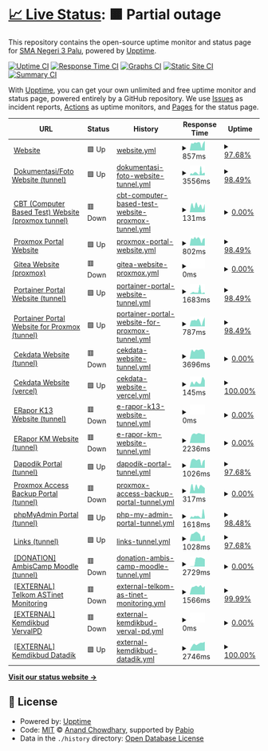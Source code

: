 # [📈 Live Status](https://status.sman3palu.sch.id): <!--live status--> **🟧 Partial outage**

This repository contains the open-source uptime monitor and status page for [SMA Negeri 3 Palu](https://sman3palu.sch.id), powered by [Upptime](https://github.com/upptime/upptime).

[![Uptime CI](https://github.com/smantriplw/uptime-services/workflows/Uptime%20CI/badge.svg)](https://github.com/smantriplw/uptime-services/actions?query=workflow%3A%22Uptime+CI%22)
[![Response Time CI](https://github.com/smantriplw/uptime-services/workflows/Response%20Time%20CI/badge.svg)](https://github.com/smantriplw/uptime-services/actions?query=workflow%3A%22Response+Time+CI%22)
[![Graphs CI](https://github.com/smantriplw/uptime-services/workflows/Graphs%20CI/badge.svg)](https://github.com/smantriplw/uptime-services/actions?query=workflow%3A%22Graphs+CI%22)
[![Static Site CI](https://github.com/smantriplw/uptime-services/workflows/Static%20Site%20CI/badge.svg)](https://github.com/smantriplw/uptime-services/actions?query=workflow%3A%22Static+Site+CI%22)
[![Summary CI](https://github.com/smantriplw/uptime-services/workflows/Summary%20CI/badge.svg)](https://github.com/smantriplw/uptime-services/actions?query=workflow%3A%22Summary+CI%22)

With [Upptime](https://upptime.js.org), you can get your own unlimited and free uptime monitor and status page, powered entirely by a GitHub repository. We use [Issues](https://github.com/smantriplw/uptime-services/issues) as incident reports, [Actions](https://github.com/smantriplw/uptime-services/actions) as uptime monitors, and [Pages](https://status.sman3palu.sch.id) for the status page.

<!--start: status pages-->
<!-- This summary is generated by Upptime (https://github.com/upptime/upptime) -->
<!-- Do not edit this manually, your changes will be overwritten -->
<!-- prettier-ignore -->
| URL | Status | History | Response Time | Uptime |
| --- | ------ | ------- | ------------- | ------ |
| <img alt="" src="https://icons.duckduckgo.com/ip3/sman3palu.sch.id.ico" height="13"> [Website](https://sman3palu.sch.id) | 🟩 Up | [website.yml](https://github.com/smantriplw/uptime-services/commits/HEAD/history/website.yml) | <details><summary><img alt="Response time graph" src="./graphs/website/response-time-week.png" height="20"> 857ms</summary><br><a href="https://status.sman3palu.sch.id/history/website"><img alt="Response time 2051" src="https://img.shields.io/endpoint?url=https%3A%2F%2Fraw.githubusercontent.com%2Fsmantriplw%2Fuptime-services%2FHEAD%2Fapi%2Fwebsite%2Fresponse-time.json"></a><br><a href="https://status.sman3palu.sch.id/history/website"><img alt="24-hour response time 996" src="https://img.shields.io/endpoint?url=https%3A%2F%2Fraw.githubusercontent.com%2Fsmantriplw%2Fuptime-services%2FHEAD%2Fapi%2Fwebsite%2Fresponse-time-day.json"></a><br><a href="https://status.sman3palu.sch.id/history/website"><img alt="7-day response time 857" src="https://img.shields.io/endpoint?url=https%3A%2F%2Fraw.githubusercontent.com%2Fsmantriplw%2Fuptime-services%2FHEAD%2Fapi%2Fwebsite%2Fresponse-time-week.json"></a><br><a href="https://status.sman3palu.sch.id/history/website"><img alt="30-day response time 2753" src="https://img.shields.io/endpoint?url=https%3A%2F%2Fraw.githubusercontent.com%2Fsmantriplw%2Fuptime-services%2FHEAD%2Fapi%2Fwebsite%2Fresponse-time-month.json"></a><br><a href="https://status.sman3palu.sch.id/history/website"><img alt="1-year response time 2051" src="https://img.shields.io/endpoint?url=https%3A%2F%2Fraw.githubusercontent.com%2Fsmantriplw%2Fuptime-services%2FHEAD%2Fapi%2Fwebsite%2Fresponse-time-year.json"></a></details> | <details><summary><a href="https://status.sman3palu.sch.id/history/website">97.68%</a></summary><a href="https://status.sman3palu.sch.id/history/website"><img alt="All-time uptime 90.40%" src="https://img.shields.io/endpoint?url=https%3A%2F%2Fraw.githubusercontent.com%2Fsmantriplw%2Fuptime-services%2FHEAD%2Fapi%2Fwebsite%2Fuptime.json"></a><br><a href="https://status.sman3palu.sch.id/history/website"><img alt="24-hour uptime 94.22%" src="https://img.shields.io/endpoint?url=https%3A%2F%2Fraw.githubusercontent.com%2Fsmantriplw%2Fuptime-services%2FHEAD%2Fapi%2Fwebsite%2Fuptime-day.json"></a><br><a href="https://status.sman3palu.sch.id/history/website"><img alt="7-day uptime 97.68%" src="https://img.shields.io/endpoint?url=https%3A%2F%2Fraw.githubusercontent.com%2Fsmantriplw%2Fuptime-services%2FHEAD%2Fapi%2Fwebsite%2Fuptime-week.json"></a><br><a href="https://status.sman3palu.sch.id/history/website"><img alt="30-day uptime 98.92%" src="https://img.shields.io/endpoint?url=https%3A%2F%2Fraw.githubusercontent.com%2Fsmantriplw%2Fuptime-services%2FHEAD%2Fapi%2Fwebsite%2Fuptime-month.json"></a><br><a href="https://status.sman3palu.sch.id/history/website"><img alt="1-year uptime 90.40%" src="https://img.shields.io/endpoint?url=https%3A%2F%2Fraw.githubusercontent.com%2Fsmantriplw%2Fuptime-services%2FHEAD%2Fapi%2Fwebsite%2Fuptime-year.json"></a></details>
| <img alt="" src="https://icons.duckduckgo.com/ip3/dokumentasi.sman3palu.sch.id.ico" height="13"> [Dokumentasi/Foto Website (tunnel)](https://dokumentasi.sman3palu.sch.id/owncloud) | 🟩 Up | [dokumentasi-foto-website-tunnel.yml](https://github.com/smantriplw/uptime-services/commits/HEAD/history/dokumentasi-foto-website-tunnel.yml) | <details><summary><img alt="Response time graph" src="./graphs/dokumentasi-foto-website-tunnel/response-time-week.png" height="20"> 3556ms</summary><br><a href="https://status.sman3palu.sch.id/history/dokumentasi-foto-website-tunnel"><img alt="Response time 2955" src="https://img.shields.io/endpoint?url=https%3A%2F%2Fraw.githubusercontent.com%2Fsmantriplw%2Fuptime-services%2FHEAD%2Fapi%2Fdokumentasi-foto-website-tunnel%2Fresponse-time.json"></a><br><a href="https://status.sman3palu.sch.id/history/dokumentasi-foto-website-tunnel"><img alt="24-hour response time 5374" src="https://img.shields.io/endpoint?url=https%3A%2F%2Fraw.githubusercontent.com%2Fsmantriplw%2Fuptime-services%2FHEAD%2Fapi%2Fdokumentasi-foto-website-tunnel%2Fresponse-time-day.json"></a><br><a href="https://status.sman3palu.sch.id/history/dokumentasi-foto-website-tunnel"><img alt="7-day response time 3556" src="https://img.shields.io/endpoint?url=https%3A%2F%2Fraw.githubusercontent.com%2Fsmantriplw%2Fuptime-services%2FHEAD%2Fapi%2Fdokumentasi-foto-website-tunnel%2Fresponse-time-week.json"></a><br><a href="https://status.sman3palu.sch.id/history/dokumentasi-foto-website-tunnel"><img alt="30-day response time 2821" src="https://img.shields.io/endpoint?url=https%3A%2F%2Fraw.githubusercontent.com%2Fsmantriplw%2Fuptime-services%2FHEAD%2Fapi%2Fdokumentasi-foto-website-tunnel%2Fresponse-time-month.json"></a><br><a href="https://status.sman3palu.sch.id/history/dokumentasi-foto-website-tunnel"><img alt="1-year response time 2955" src="https://img.shields.io/endpoint?url=https%3A%2F%2Fraw.githubusercontent.com%2Fsmantriplw%2Fuptime-services%2FHEAD%2Fapi%2Fdokumentasi-foto-website-tunnel%2Fresponse-time-year.json"></a></details> | <details><summary><a href="https://status.sman3palu.sch.id/history/dokumentasi-foto-website-tunnel">98.49%</a></summary><a href="https://status.sman3palu.sch.id/history/dokumentasi-foto-website-tunnel"><img alt="All-time uptime 69.57%" src="https://img.shields.io/endpoint?url=https%3A%2F%2Fraw.githubusercontent.com%2Fsmantriplw%2Fuptime-services%2FHEAD%2Fapi%2Fdokumentasi-foto-website-tunnel%2Fuptime.json"></a><br><a href="https://status.sman3palu.sch.id/history/dokumentasi-foto-website-tunnel"><img alt="24-hour uptime 99.84%" src="https://img.shields.io/endpoint?url=https%3A%2F%2Fraw.githubusercontent.com%2Fsmantriplw%2Fuptime-services%2FHEAD%2Fapi%2Fdokumentasi-foto-website-tunnel%2Fuptime-day.json"></a><br><a href="https://status.sman3palu.sch.id/history/dokumentasi-foto-website-tunnel"><img alt="7-day uptime 98.49%" src="https://img.shields.io/endpoint?url=https%3A%2F%2Fraw.githubusercontent.com%2Fsmantriplw%2Fuptime-services%2FHEAD%2Fapi%2Fdokumentasi-foto-website-tunnel%2Fuptime-week.json"></a><br><a href="https://status.sman3palu.sch.id/history/dokumentasi-foto-website-tunnel"><img alt="30-day uptime 49.77%" src="https://img.shields.io/endpoint?url=https%3A%2F%2Fraw.githubusercontent.com%2Fsmantriplw%2Fuptime-services%2FHEAD%2Fapi%2Fdokumentasi-foto-website-tunnel%2Fuptime-month.json"></a><br><a href="https://status.sman3palu.sch.id/history/dokumentasi-foto-website-tunnel"><img alt="1-year uptime 69.57%" src="https://img.shields.io/endpoint?url=https%3A%2F%2Fraw.githubusercontent.com%2Fsmantriplw%2Fuptime-services%2FHEAD%2Fapi%2Fdokumentasi-foto-website-tunnel%2Fuptime-year.json"></a></details>
| <img alt="" src="https://icons.duckduckgo.com/ip3/cbt-cfd.sman3palu.sch.id.ico" height="13"> [CBT (Computer Based Test) Website (proxmox tunnel)](https://cbt-cfd.sman3palu.sch.id) | 🟥 Down | [cbt-computer-based-test-website-proxmox-tunnel.yml](https://github.com/smantriplw/uptime-services/commits/HEAD/history/cbt-computer-based-test-website-proxmox-tunnel.yml) | <details><summary><img alt="Response time graph" src="./graphs/cbt-computer-based-test-website-proxmox-tunnel/response-time-week.png" height="20"> 131ms</summary><br><a href="https://status.sman3palu.sch.id/history/cbt-computer-based-test-website-proxmox-tunnel"><img alt="Response time 680" src="https://img.shields.io/endpoint?url=https%3A%2F%2Fraw.githubusercontent.com%2Fsmantriplw%2Fuptime-services%2FHEAD%2Fapi%2Fcbt-computer-based-test-website-proxmox-tunnel%2Fresponse-time.json"></a><br><a href="https://status.sman3palu.sch.id/history/cbt-computer-based-test-website-proxmox-tunnel"><img alt="24-hour response time 163" src="https://img.shields.io/endpoint?url=https%3A%2F%2Fraw.githubusercontent.com%2Fsmantriplw%2Fuptime-services%2FHEAD%2Fapi%2Fcbt-computer-based-test-website-proxmox-tunnel%2Fresponse-time-day.json"></a><br><a href="https://status.sman3palu.sch.id/history/cbt-computer-based-test-website-proxmox-tunnel"><img alt="7-day response time 131" src="https://img.shields.io/endpoint?url=https%3A%2F%2Fraw.githubusercontent.com%2Fsmantriplw%2Fuptime-services%2FHEAD%2Fapi%2Fcbt-computer-based-test-website-proxmox-tunnel%2Fresponse-time-week.json"></a><br><a href="https://status.sman3palu.sch.id/history/cbt-computer-based-test-website-proxmox-tunnel"><img alt="30-day response time 225" src="https://img.shields.io/endpoint?url=https%3A%2F%2Fraw.githubusercontent.com%2Fsmantriplw%2Fuptime-services%2FHEAD%2Fapi%2Fcbt-computer-based-test-website-proxmox-tunnel%2Fresponse-time-month.json"></a><br><a href="https://status.sman3palu.sch.id/history/cbt-computer-based-test-website-proxmox-tunnel"><img alt="1-year response time 680" src="https://img.shields.io/endpoint?url=https%3A%2F%2Fraw.githubusercontent.com%2Fsmantriplw%2Fuptime-services%2FHEAD%2Fapi%2Fcbt-computer-based-test-website-proxmox-tunnel%2Fresponse-time-year.json"></a></details> | <details><summary><a href="https://status.sman3palu.sch.id/history/cbt-computer-based-test-website-proxmox-tunnel">0.00%</a></summary><a href="https://status.sman3palu.sch.id/history/cbt-computer-based-test-website-proxmox-tunnel"><img alt="All-time uptime 43.47%" src="https://img.shields.io/endpoint?url=https%3A%2F%2Fraw.githubusercontent.com%2Fsmantriplw%2Fuptime-services%2FHEAD%2Fapi%2Fcbt-computer-based-test-website-proxmox-tunnel%2Fuptime.json"></a><br><a href="https://status.sman3palu.sch.id/history/cbt-computer-based-test-website-proxmox-tunnel"><img alt="24-hour uptime 0.00%" src="https://img.shields.io/endpoint?url=https%3A%2F%2Fraw.githubusercontent.com%2Fsmantriplw%2Fuptime-services%2FHEAD%2Fapi%2Fcbt-computer-based-test-website-proxmox-tunnel%2Fuptime-day.json"></a><br><a href="https://status.sman3palu.sch.id/history/cbt-computer-based-test-website-proxmox-tunnel"><img alt="7-day uptime 0.00%" src="https://img.shields.io/endpoint?url=https%3A%2F%2Fraw.githubusercontent.com%2Fsmantriplw%2Fuptime-services%2FHEAD%2Fapi%2Fcbt-computer-based-test-website-proxmox-tunnel%2Fuptime-week.json"></a><br><a href="https://status.sman3palu.sch.id/history/cbt-computer-based-test-website-proxmox-tunnel"><img alt="30-day uptime 0.00%" src="https://img.shields.io/endpoint?url=https%3A%2F%2Fraw.githubusercontent.com%2Fsmantriplw%2Fuptime-services%2FHEAD%2Fapi%2Fcbt-computer-based-test-website-proxmox-tunnel%2Fuptime-month.json"></a><br><a href="https://status.sman3palu.sch.id/history/cbt-computer-based-test-website-proxmox-tunnel"><img alt="1-year uptime 43.47%" src="https://img.shields.io/endpoint?url=https%3A%2F%2Fraw.githubusercontent.com%2Fsmantriplw%2Fuptime-services%2FHEAD%2Fapi%2Fcbt-computer-based-test-website-proxmox-tunnel%2Fuptime-year.json"></a></details>
| <img alt="" src="https://icons.duckduckgo.com/ip3/proxmox-cfd.sman3palu.sch.id.ico" height="13"> [Proxmox Portal Website](https://proxmox-cfd.sman3palu.sch.id) | 🟩 Up | [proxmox-portal-website.yml](https://github.com/smantriplw/uptime-services/commits/HEAD/history/proxmox-portal-website.yml) | <details><summary><img alt="Response time graph" src="./graphs/proxmox-portal-website/response-time-week.png" height="20"> 802ms</summary><br><a href="https://status.sman3palu.sch.id/history/proxmox-portal-website"><img alt="Response time 958" src="https://img.shields.io/endpoint?url=https%3A%2F%2Fraw.githubusercontent.com%2Fsmantriplw%2Fuptime-services%2FHEAD%2Fapi%2Fproxmox-portal-website%2Fresponse-time.json"></a><br><a href="https://status.sman3palu.sch.id/history/proxmox-portal-website"><img alt="24-hour response time 840" src="https://img.shields.io/endpoint?url=https%3A%2F%2Fraw.githubusercontent.com%2Fsmantriplw%2Fuptime-services%2FHEAD%2Fapi%2Fproxmox-portal-website%2Fresponse-time-day.json"></a><br><a href="https://status.sman3palu.sch.id/history/proxmox-portal-website"><img alt="7-day response time 802" src="https://img.shields.io/endpoint?url=https%3A%2F%2Fraw.githubusercontent.com%2Fsmantriplw%2Fuptime-services%2FHEAD%2Fapi%2Fproxmox-portal-website%2Fresponse-time-week.json"></a><br><a href="https://status.sman3palu.sch.id/history/proxmox-portal-website"><img alt="30-day response time 878" src="https://img.shields.io/endpoint?url=https%3A%2F%2Fraw.githubusercontent.com%2Fsmantriplw%2Fuptime-services%2FHEAD%2Fapi%2Fproxmox-portal-website%2Fresponse-time-month.json"></a><br><a href="https://status.sman3palu.sch.id/history/proxmox-portal-website"><img alt="1-year response time 958" src="https://img.shields.io/endpoint?url=https%3A%2F%2Fraw.githubusercontent.com%2Fsmantriplw%2Fuptime-services%2FHEAD%2Fapi%2Fproxmox-portal-website%2Fresponse-time-year.json"></a></details> | <details><summary><a href="https://status.sman3palu.sch.id/history/proxmox-portal-website">98.49%</a></summary><a href="https://status.sman3palu.sch.id/history/proxmox-portal-website"><img alt="All-time uptime 81.83%" src="https://img.shields.io/endpoint?url=https%3A%2F%2Fraw.githubusercontent.com%2Fsmantriplw%2Fuptime-services%2FHEAD%2Fapi%2Fproxmox-portal-website%2Fuptime.json"></a><br><a href="https://status.sman3palu.sch.id/history/proxmox-portal-website"><img alt="24-hour uptime 99.84%" src="https://img.shields.io/endpoint?url=https%3A%2F%2Fraw.githubusercontent.com%2Fsmantriplw%2Fuptime-services%2FHEAD%2Fapi%2Fproxmox-portal-website%2Fuptime-day.json"></a><br><a href="https://status.sman3palu.sch.id/history/proxmox-portal-website"><img alt="7-day uptime 98.49%" src="https://img.shields.io/endpoint?url=https%3A%2F%2Fraw.githubusercontent.com%2Fsmantriplw%2Fuptime-services%2FHEAD%2Fapi%2Fproxmox-portal-website%2Fuptime-week.json"></a><br><a href="https://status.sman3palu.sch.id/history/proxmox-portal-website"><img alt="30-day uptime 99.65%" src="https://img.shields.io/endpoint?url=https%3A%2F%2Fraw.githubusercontent.com%2Fsmantriplw%2Fuptime-services%2FHEAD%2Fapi%2Fproxmox-portal-website%2Fuptime-month.json"></a><br><a href="https://status.sman3palu.sch.id/history/proxmox-portal-website"><img alt="1-year uptime 81.83%" src="https://img.shields.io/endpoint?url=https%3A%2F%2Fraw.githubusercontent.com%2Fsmantriplw%2Fuptime-services%2FHEAD%2Fapi%2Fproxmox-portal-website%2Fuptime-year.json"></a></details>
| <img alt="" src="https://icons.duckduckgo.com/ip3/git.sman3palu.sch.id.ico" height="13"> [Gitea Website (proxmox)](https://git.sman3palu.sch.id) | 🟥 Down | [gitea-website-proxmox.yml](https://github.com/smantriplw/uptime-services/commits/HEAD/history/gitea-website-proxmox.yml) | <details><summary><img alt="Response time graph" src="./graphs/gitea-website-proxmox/response-time-week.png" height="20"> 0ms</summary><br><a href="https://status.sman3palu.sch.id/history/gitea-website-proxmox"><img alt="Response time 1776" src="https://img.shields.io/endpoint?url=https%3A%2F%2Fraw.githubusercontent.com%2Fsmantriplw%2Fuptime-services%2FHEAD%2Fapi%2Fgitea-website-proxmox%2Fresponse-time.json"></a><br><a href="https://status.sman3palu.sch.id/history/gitea-website-proxmox"><img alt="24-hour response time 0" src="https://img.shields.io/endpoint?url=https%3A%2F%2Fraw.githubusercontent.com%2Fsmantriplw%2Fuptime-services%2FHEAD%2Fapi%2Fgitea-website-proxmox%2Fresponse-time-day.json"></a><br><a href="https://status.sman3palu.sch.id/history/gitea-website-proxmox"><img alt="7-day response time 0" src="https://img.shields.io/endpoint?url=https%3A%2F%2Fraw.githubusercontent.com%2Fsmantriplw%2Fuptime-services%2FHEAD%2Fapi%2Fgitea-website-proxmox%2Fresponse-time-week.json"></a><br><a href="https://status.sman3palu.sch.id/history/gitea-website-proxmox"><img alt="30-day response time 0" src="https://img.shields.io/endpoint?url=https%3A%2F%2Fraw.githubusercontent.com%2Fsmantriplw%2Fuptime-services%2FHEAD%2Fapi%2Fgitea-website-proxmox%2Fresponse-time-month.json"></a><br><a href="https://status.sman3palu.sch.id/history/gitea-website-proxmox"><img alt="1-year response time 1776" src="https://img.shields.io/endpoint?url=https%3A%2F%2Fraw.githubusercontent.com%2Fsmantriplw%2Fuptime-services%2FHEAD%2Fapi%2Fgitea-website-proxmox%2Fresponse-time-year.json"></a></details> | <details><summary><a href="https://status.sman3palu.sch.id/history/gitea-website-proxmox">0.00%</a></summary><a href="https://status.sman3palu.sch.id/history/gitea-website-proxmox"><img alt="All-time uptime 23.03%" src="https://img.shields.io/endpoint?url=https%3A%2F%2Fraw.githubusercontent.com%2Fsmantriplw%2Fuptime-services%2FHEAD%2Fapi%2Fgitea-website-proxmox%2Fuptime.json"></a><br><a href="https://status.sman3palu.sch.id/history/gitea-website-proxmox"><img alt="24-hour uptime 0.00%" src="https://img.shields.io/endpoint?url=https%3A%2F%2Fraw.githubusercontent.com%2Fsmantriplw%2Fuptime-services%2FHEAD%2Fapi%2Fgitea-website-proxmox%2Fuptime-day.json"></a><br><a href="https://status.sman3palu.sch.id/history/gitea-website-proxmox"><img alt="7-day uptime 0.00%" src="https://img.shields.io/endpoint?url=https%3A%2F%2Fraw.githubusercontent.com%2Fsmantriplw%2Fuptime-services%2FHEAD%2Fapi%2Fgitea-website-proxmox%2Fuptime-week.json"></a><br><a href="https://status.sman3palu.sch.id/history/gitea-website-proxmox"><img alt="30-day uptime 0.00%" src="https://img.shields.io/endpoint?url=https%3A%2F%2Fraw.githubusercontent.com%2Fsmantriplw%2Fuptime-services%2FHEAD%2Fapi%2Fgitea-website-proxmox%2Fuptime-month.json"></a><br><a href="https://status.sman3palu.sch.id/history/gitea-website-proxmox"><img alt="1-year uptime 23.03%" src="https://img.shields.io/endpoint?url=https%3A%2F%2Fraw.githubusercontent.com%2Fsmantriplw%2Fuptime-services%2FHEAD%2Fapi%2Fgitea-website-proxmox%2Fuptime-year.json"></a></details>
| <img alt="" src="https://icons.duckduckgo.com/ip3/docker.sman3palu.sch.id.ico" height="13"> [Portainer Portal Website (tunnel)](https://docker.sman3palu.sch.id) | 🟩 Up | [portainer-portal-website-tunnel.yml](https://github.com/smantriplw/uptime-services/commits/HEAD/history/portainer-portal-website-tunnel.yml) | <details><summary><img alt="Response time graph" src="./graphs/portainer-portal-website-tunnel/response-time-week.png" height="20"> 1683ms</summary><br><a href="https://status.sman3palu.sch.id/history/portainer-portal-website-tunnel"><img alt="Response time 1096" src="https://img.shields.io/endpoint?url=https%3A%2F%2Fraw.githubusercontent.com%2Fsmantriplw%2Fuptime-services%2FHEAD%2Fapi%2Fportainer-portal-website-tunnel%2Fresponse-time.json"></a><br><a href="https://status.sman3palu.sch.id/history/portainer-portal-website-tunnel"><img alt="24-hour response time 994" src="https://img.shields.io/endpoint?url=https%3A%2F%2Fraw.githubusercontent.com%2Fsmantriplw%2Fuptime-services%2FHEAD%2Fapi%2Fportainer-portal-website-tunnel%2Fresponse-time-day.json"></a><br><a href="https://status.sman3palu.sch.id/history/portainer-portal-website-tunnel"><img alt="7-day response time 1683" src="https://img.shields.io/endpoint?url=https%3A%2F%2Fraw.githubusercontent.com%2Fsmantriplw%2Fuptime-services%2FHEAD%2Fapi%2Fportainer-portal-website-tunnel%2Fresponse-time-week.json"></a><br><a href="https://status.sman3palu.sch.id/history/portainer-portal-website-tunnel"><img alt="30-day response time 820" src="https://img.shields.io/endpoint?url=https%3A%2F%2Fraw.githubusercontent.com%2Fsmantriplw%2Fuptime-services%2FHEAD%2Fapi%2Fportainer-portal-website-tunnel%2Fresponse-time-month.json"></a><br><a href="https://status.sman3palu.sch.id/history/portainer-portal-website-tunnel"><img alt="1-year response time 1096" src="https://img.shields.io/endpoint?url=https%3A%2F%2Fraw.githubusercontent.com%2Fsmantriplw%2Fuptime-services%2FHEAD%2Fapi%2Fportainer-portal-website-tunnel%2Fresponse-time-year.json"></a></details> | <details><summary><a href="https://status.sman3palu.sch.id/history/portainer-portal-website-tunnel">98.49%</a></summary><a href="https://status.sman3palu.sch.id/history/portainer-portal-website-tunnel"><img alt="All-time uptime 76.86%" src="https://img.shields.io/endpoint?url=https%3A%2F%2Fraw.githubusercontent.com%2Fsmantriplw%2Fuptime-services%2FHEAD%2Fapi%2Fportainer-portal-website-tunnel%2Fuptime.json"></a><br><a href="https://status.sman3palu.sch.id/history/portainer-portal-website-tunnel"><img alt="24-hour uptime 99.80%" src="https://img.shields.io/endpoint?url=https%3A%2F%2Fraw.githubusercontent.com%2Fsmantriplw%2Fuptime-services%2FHEAD%2Fapi%2Fportainer-portal-website-tunnel%2Fuptime-day.json"></a><br><a href="https://status.sman3palu.sch.id/history/portainer-portal-website-tunnel"><img alt="7-day uptime 98.49%" src="https://img.shields.io/endpoint?url=https%3A%2F%2Fraw.githubusercontent.com%2Fsmantriplw%2Fuptime-services%2FHEAD%2Fapi%2Fportainer-portal-website-tunnel%2Fuptime-week.json"></a><br><a href="https://status.sman3palu.sch.id/history/portainer-portal-website-tunnel"><img alt="30-day uptime 52.93%" src="https://img.shields.io/endpoint?url=https%3A%2F%2Fraw.githubusercontent.com%2Fsmantriplw%2Fuptime-services%2FHEAD%2Fapi%2Fportainer-portal-website-tunnel%2Fuptime-month.json"></a><br><a href="https://status.sman3palu.sch.id/history/portainer-portal-website-tunnel"><img alt="1-year uptime 76.86%" src="https://img.shields.io/endpoint?url=https%3A%2F%2Fraw.githubusercontent.com%2Fsmantriplw%2Fuptime-services%2FHEAD%2Fapi%2Fportainer-portal-website-tunnel%2Fuptime-year.json"></a></details>
| <img alt="" src="https://icons.duckduckgo.com/ip3/portainer.sman3palu.sch.id.ico" height="13"> [Portainer Portal Website for Proxmox (tunnel)](https://portainer.sman3palu.sch.id) | 🟩 Up | [portainer-portal-website-for-proxmox-tunnel.yml](https://github.com/smantriplw/uptime-services/commits/HEAD/history/portainer-portal-website-for-proxmox-tunnel.yml) | <details><summary><img alt="Response time graph" src="./graphs/portainer-portal-website-for-proxmox-tunnel/response-time-week.png" height="20"> 787ms</summary><br><a href="https://status.sman3palu.sch.id/history/portainer-portal-website-for-proxmox-tunnel"><img alt="Response time 823" src="https://img.shields.io/endpoint?url=https%3A%2F%2Fraw.githubusercontent.com%2Fsmantriplw%2Fuptime-services%2FHEAD%2Fapi%2Fportainer-portal-website-for-proxmox-tunnel%2Fresponse-time.json"></a><br><a href="https://status.sman3palu.sch.id/history/portainer-portal-website-for-proxmox-tunnel"><img alt="24-hour response time 1002" src="https://img.shields.io/endpoint?url=https%3A%2F%2Fraw.githubusercontent.com%2Fsmantriplw%2Fuptime-services%2FHEAD%2Fapi%2Fportainer-portal-website-for-proxmox-tunnel%2Fresponse-time-day.json"></a><br><a href="https://status.sman3palu.sch.id/history/portainer-portal-website-for-proxmox-tunnel"><img alt="7-day response time 787" src="https://img.shields.io/endpoint?url=https%3A%2F%2Fraw.githubusercontent.com%2Fsmantriplw%2Fuptime-services%2FHEAD%2Fapi%2Fportainer-portal-website-for-proxmox-tunnel%2Fresponse-time-week.json"></a><br><a href="https://status.sman3palu.sch.id/history/portainer-portal-website-for-proxmox-tunnel"><img alt="30-day response time 862" src="https://img.shields.io/endpoint?url=https%3A%2F%2Fraw.githubusercontent.com%2Fsmantriplw%2Fuptime-services%2FHEAD%2Fapi%2Fportainer-portal-website-for-proxmox-tunnel%2Fresponse-time-month.json"></a><br><a href="https://status.sman3palu.sch.id/history/portainer-portal-website-for-proxmox-tunnel"><img alt="1-year response time 823" src="https://img.shields.io/endpoint?url=https%3A%2F%2Fraw.githubusercontent.com%2Fsmantriplw%2Fuptime-services%2FHEAD%2Fapi%2Fportainer-portal-website-for-proxmox-tunnel%2Fresponse-time-year.json"></a></details> | <details><summary><a href="https://status.sman3palu.sch.id/history/portainer-portal-website-for-proxmox-tunnel">98.49%</a></summary><a href="https://status.sman3palu.sch.id/history/portainer-portal-website-for-proxmox-tunnel"><img alt="All-time uptime 90.41%" src="https://img.shields.io/endpoint?url=https%3A%2F%2Fraw.githubusercontent.com%2Fsmantriplw%2Fuptime-services%2FHEAD%2Fapi%2Fportainer-portal-website-for-proxmox-tunnel%2Fuptime.json"></a><br><a href="https://status.sman3palu.sch.id/history/portainer-portal-website-for-proxmox-tunnel"><img alt="24-hour uptime 99.80%" src="https://img.shields.io/endpoint?url=https%3A%2F%2Fraw.githubusercontent.com%2Fsmantriplw%2Fuptime-services%2FHEAD%2Fapi%2Fportainer-portal-website-for-proxmox-tunnel%2Fuptime-day.json"></a><br><a href="https://status.sman3palu.sch.id/history/portainer-portal-website-for-proxmox-tunnel"><img alt="7-day uptime 98.49%" src="https://img.shields.io/endpoint?url=https%3A%2F%2Fraw.githubusercontent.com%2Fsmantriplw%2Fuptime-services%2FHEAD%2Fapi%2Fportainer-portal-website-for-proxmox-tunnel%2Fuptime-week.json"></a><br><a href="https://status.sman3palu.sch.id/history/portainer-portal-website-for-proxmox-tunnel"><img alt="30-day uptime 99.50%" src="https://img.shields.io/endpoint?url=https%3A%2F%2Fraw.githubusercontent.com%2Fsmantriplw%2Fuptime-services%2FHEAD%2Fapi%2Fportainer-portal-website-for-proxmox-tunnel%2Fuptime-month.json"></a><br><a href="https://status.sman3palu.sch.id/history/portainer-portal-website-for-proxmox-tunnel"><img alt="1-year uptime 90.41%" src="https://img.shields.io/endpoint?url=https%3A%2F%2Fraw.githubusercontent.com%2Fsmantriplw%2Fuptime-services%2FHEAD%2Fapi%2Fportainer-portal-website-for-proxmox-tunnel%2Fuptime-year.json"></a></details>
| <img alt="" src="https://icons.duckduckgo.com/ip3/cekdata.sman3palu.sch.id.ico" height="13"> [Cekdata Website (tunnel)](https://cekdata.sman3palu.sch.id) | 🟥 Down | [cekdata-website-tunnel.yml](https://github.com/smantriplw/uptime-services/commits/HEAD/history/cekdata-website-tunnel.yml) | <details><summary><img alt="Response time graph" src="./graphs/cekdata-website-tunnel/response-time-week.png" height="20"> 3696ms</summary><br><a href="https://status.sman3palu.sch.id/history/cekdata-website-tunnel"><img alt="Response time 1379" src="https://img.shields.io/endpoint?url=https%3A%2F%2Fraw.githubusercontent.com%2Fsmantriplw%2Fuptime-services%2FHEAD%2Fapi%2Fcekdata-website-tunnel%2Fresponse-time.json"></a><br><a href="https://status.sman3palu.sch.id/history/cekdata-website-tunnel"><img alt="24-hour response time 2674" src="https://img.shields.io/endpoint?url=https%3A%2F%2Fraw.githubusercontent.com%2Fsmantriplw%2Fuptime-services%2FHEAD%2Fapi%2Fcekdata-website-tunnel%2Fresponse-time-day.json"></a><br><a href="https://status.sman3palu.sch.id/history/cekdata-website-tunnel"><img alt="7-day response time 3696" src="https://img.shields.io/endpoint?url=https%3A%2F%2Fraw.githubusercontent.com%2Fsmantriplw%2Fuptime-services%2FHEAD%2Fapi%2Fcekdata-website-tunnel%2Fresponse-time-week.json"></a><br><a href="https://status.sman3palu.sch.id/history/cekdata-website-tunnel"><img alt="30-day response time 2116" src="https://img.shields.io/endpoint?url=https%3A%2F%2Fraw.githubusercontent.com%2Fsmantriplw%2Fuptime-services%2FHEAD%2Fapi%2Fcekdata-website-tunnel%2Fresponse-time-month.json"></a><br><a href="https://status.sman3palu.sch.id/history/cekdata-website-tunnel"><img alt="1-year response time 1379" src="https://img.shields.io/endpoint?url=https%3A%2F%2Fraw.githubusercontent.com%2Fsmantriplw%2Fuptime-services%2FHEAD%2Fapi%2Fcekdata-website-tunnel%2Fresponse-time-year.json"></a></details> | <details><summary><a href="https://status.sman3palu.sch.id/history/cekdata-website-tunnel">0.00%</a></summary><a href="https://status.sman3palu.sch.id/history/cekdata-website-tunnel"><img alt="All-time uptime 26.18%" src="https://img.shields.io/endpoint?url=https%3A%2F%2Fraw.githubusercontent.com%2Fsmantriplw%2Fuptime-services%2FHEAD%2Fapi%2Fcekdata-website-tunnel%2Fuptime.json"></a><br><a href="https://status.sman3palu.sch.id/history/cekdata-website-tunnel"><img alt="24-hour uptime 0.00%" src="https://img.shields.io/endpoint?url=https%3A%2F%2Fraw.githubusercontent.com%2Fsmantriplw%2Fuptime-services%2FHEAD%2Fapi%2Fcekdata-website-tunnel%2Fuptime-day.json"></a><br><a href="https://status.sman3palu.sch.id/history/cekdata-website-tunnel"><img alt="7-day uptime 0.00%" src="https://img.shields.io/endpoint?url=https%3A%2F%2Fraw.githubusercontent.com%2Fsmantriplw%2Fuptime-services%2FHEAD%2Fapi%2Fcekdata-website-tunnel%2Fuptime-week.json"></a><br><a href="https://status.sman3palu.sch.id/history/cekdata-website-tunnel"><img alt="30-day uptime 0.00%" src="https://img.shields.io/endpoint?url=https%3A%2F%2Fraw.githubusercontent.com%2Fsmantriplw%2Fuptime-services%2FHEAD%2Fapi%2Fcekdata-website-tunnel%2Fuptime-month.json"></a><br><a href="https://status.sman3palu.sch.id/history/cekdata-website-tunnel"><img alt="1-year uptime 26.18%" src="https://img.shields.io/endpoint?url=https%3A%2F%2Fraw.githubusercontent.com%2Fsmantriplw%2Fuptime-services%2FHEAD%2Fapi%2Fcekdata-website-tunnel%2Fuptime-year.json"></a></details>
| <img alt="" src="https://icons.duckduckgo.com/ip3/cekdata-v2.sman3palu.sch.id.ico" height="13"> [Cekdata Website (vercel)](https://cekdata-v2.sman3palu.sch.id) | 🟩 Up | [cekdata-website-vercel.yml](https://github.com/smantriplw/uptime-services/commits/HEAD/history/cekdata-website-vercel.yml) | <details><summary><img alt="Response time graph" src="./graphs/cekdata-website-vercel/response-time-week.png" height="20"> 145ms</summary><br><a href="https://status.sman3palu.sch.id/history/cekdata-website-vercel"><img alt="Response time 185" src="https://img.shields.io/endpoint?url=https%3A%2F%2Fraw.githubusercontent.com%2Fsmantriplw%2Fuptime-services%2FHEAD%2Fapi%2Fcekdata-website-vercel%2Fresponse-time.json"></a><br><a href="https://status.sman3palu.sch.id/history/cekdata-website-vercel"><img alt="24-hour response time 186" src="https://img.shields.io/endpoint?url=https%3A%2F%2Fraw.githubusercontent.com%2Fsmantriplw%2Fuptime-services%2FHEAD%2Fapi%2Fcekdata-website-vercel%2Fresponse-time-day.json"></a><br><a href="https://status.sman3palu.sch.id/history/cekdata-website-vercel"><img alt="7-day response time 145" src="https://img.shields.io/endpoint?url=https%3A%2F%2Fraw.githubusercontent.com%2Fsmantriplw%2Fuptime-services%2FHEAD%2Fapi%2Fcekdata-website-vercel%2Fresponse-time-week.json"></a><br><a href="https://status.sman3palu.sch.id/history/cekdata-website-vercel"><img alt="30-day response time 153" src="https://img.shields.io/endpoint?url=https%3A%2F%2Fraw.githubusercontent.com%2Fsmantriplw%2Fuptime-services%2FHEAD%2Fapi%2Fcekdata-website-vercel%2Fresponse-time-month.json"></a><br><a href="https://status.sman3palu.sch.id/history/cekdata-website-vercel"><img alt="1-year response time 185" src="https://img.shields.io/endpoint?url=https%3A%2F%2Fraw.githubusercontent.com%2Fsmantriplw%2Fuptime-services%2FHEAD%2Fapi%2Fcekdata-website-vercel%2Fresponse-time-year.json"></a></details> | <details><summary><a href="https://status.sman3palu.sch.id/history/cekdata-website-vercel">100.00%</a></summary><a href="https://status.sman3palu.sch.id/history/cekdata-website-vercel"><img alt="All-time uptime 100.00%" src="https://img.shields.io/endpoint?url=https%3A%2F%2Fraw.githubusercontent.com%2Fsmantriplw%2Fuptime-services%2FHEAD%2Fapi%2Fcekdata-website-vercel%2Fuptime.json"></a><br><a href="https://status.sman3palu.sch.id/history/cekdata-website-vercel"><img alt="24-hour uptime 100.00%" src="https://img.shields.io/endpoint?url=https%3A%2F%2Fraw.githubusercontent.com%2Fsmantriplw%2Fuptime-services%2FHEAD%2Fapi%2Fcekdata-website-vercel%2Fuptime-day.json"></a><br><a href="https://status.sman3palu.sch.id/history/cekdata-website-vercel"><img alt="7-day uptime 100.00%" src="https://img.shields.io/endpoint?url=https%3A%2F%2Fraw.githubusercontent.com%2Fsmantriplw%2Fuptime-services%2FHEAD%2Fapi%2Fcekdata-website-vercel%2Fuptime-week.json"></a><br><a href="https://status.sman3palu.sch.id/history/cekdata-website-vercel"><img alt="30-day uptime 100.00%" src="https://img.shields.io/endpoint?url=https%3A%2F%2Fraw.githubusercontent.com%2Fsmantriplw%2Fuptime-services%2FHEAD%2Fapi%2Fcekdata-website-vercel%2Fuptime-month.json"></a><br><a href="https://status.sman3palu.sch.id/history/cekdata-website-vercel"><img alt="1-year uptime 100.00%" src="https://img.shields.io/endpoint?url=https%3A%2F%2Fraw.githubusercontent.com%2Fsmantriplw%2Fuptime-services%2FHEAD%2Fapi%2Fcekdata-website-vercel%2Fuptime-year.json"></a></details>
| <img alt="" src="https://icons.duckduckgo.com/ip3/erapor-k13.sman3palu.sch.id.ico" height="13"> [ERapor K13 Website (tunnel)](https://erapor-k13.sman3palu.sch.id) | 🟥 Down | [e-rapor-k13-website-tunnel.yml](https://github.com/smantriplw/uptime-services/commits/HEAD/history/e-rapor-k13-website-tunnel.yml) | <details><summary><img alt="Response time graph" src="./graphs/e-rapor-k13-website-tunnel/response-time-week.png" height="20"> 0ms</summary><br><a href="https://status.sman3palu.sch.id/history/e-rapor-k13-website-tunnel"><img alt="Response time 1378" src="https://img.shields.io/endpoint?url=https%3A%2F%2Fraw.githubusercontent.com%2Fsmantriplw%2Fuptime-services%2FHEAD%2Fapi%2Fe-rapor-k13-website-tunnel%2Fresponse-time.json"></a><br><a href="https://status.sman3palu.sch.id/history/e-rapor-k13-website-tunnel"><img alt="24-hour response time 0" src="https://img.shields.io/endpoint?url=https%3A%2F%2Fraw.githubusercontent.com%2Fsmantriplw%2Fuptime-services%2FHEAD%2Fapi%2Fe-rapor-k13-website-tunnel%2Fresponse-time-day.json"></a><br><a href="https://status.sman3palu.sch.id/history/e-rapor-k13-website-tunnel"><img alt="7-day response time 0" src="https://img.shields.io/endpoint?url=https%3A%2F%2Fraw.githubusercontent.com%2Fsmantriplw%2Fuptime-services%2FHEAD%2Fapi%2Fe-rapor-k13-website-tunnel%2Fresponse-time-week.json"></a><br><a href="https://status.sman3palu.sch.id/history/e-rapor-k13-website-tunnel"><img alt="30-day response time 0" src="https://img.shields.io/endpoint?url=https%3A%2F%2Fraw.githubusercontent.com%2Fsmantriplw%2Fuptime-services%2FHEAD%2Fapi%2Fe-rapor-k13-website-tunnel%2Fresponse-time-month.json"></a><br><a href="https://status.sman3palu.sch.id/history/e-rapor-k13-website-tunnel"><img alt="1-year response time 1378" src="https://img.shields.io/endpoint?url=https%3A%2F%2Fraw.githubusercontent.com%2Fsmantriplw%2Fuptime-services%2FHEAD%2Fapi%2Fe-rapor-k13-website-tunnel%2Fresponse-time-year.json"></a></details> | <details><summary><a href="https://status.sman3palu.sch.id/history/e-rapor-k13-website-tunnel">0.00%</a></summary><a href="https://status.sman3palu.sch.id/history/e-rapor-k13-website-tunnel"><img alt="All-time uptime 19.40%" src="https://img.shields.io/endpoint?url=https%3A%2F%2Fraw.githubusercontent.com%2Fsmantriplw%2Fuptime-services%2FHEAD%2Fapi%2Fe-rapor-k13-website-tunnel%2Fuptime.json"></a><br><a href="https://status.sman3palu.sch.id/history/e-rapor-k13-website-tunnel"><img alt="24-hour uptime 0.00%" src="https://img.shields.io/endpoint?url=https%3A%2F%2Fraw.githubusercontent.com%2Fsmantriplw%2Fuptime-services%2FHEAD%2Fapi%2Fe-rapor-k13-website-tunnel%2Fuptime-day.json"></a><br><a href="https://status.sman3palu.sch.id/history/e-rapor-k13-website-tunnel"><img alt="7-day uptime 0.00%" src="https://img.shields.io/endpoint?url=https%3A%2F%2Fraw.githubusercontent.com%2Fsmantriplw%2Fuptime-services%2FHEAD%2Fapi%2Fe-rapor-k13-website-tunnel%2Fuptime-week.json"></a><br><a href="https://status.sman3palu.sch.id/history/e-rapor-k13-website-tunnel"><img alt="30-day uptime 0.00%" src="https://img.shields.io/endpoint?url=https%3A%2F%2Fraw.githubusercontent.com%2Fsmantriplw%2Fuptime-services%2FHEAD%2Fapi%2Fe-rapor-k13-website-tunnel%2Fuptime-month.json"></a><br><a href="https://status.sman3palu.sch.id/history/e-rapor-k13-website-tunnel"><img alt="1-year uptime 19.40%" src="https://img.shields.io/endpoint?url=https%3A%2F%2Fraw.githubusercontent.com%2Fsmantriplw%2Fuptime-services%2FHEAD%2Fapi%2Fe-rapor-k13-website-tunnel%2Fuptime-year.json"></a></details>
| <img alt="" src="https://icons.duckduckgo.com/ip3/eraporkm.sman3palu.sch.id.ico" height="13"> [ERapor KM Website (tunnel)](https://eraporkm.sman3palu.sch.id) | 🟥 Down | [e-rapor-km-website-tunnel.yml](https://github.com/smantriplw/uptime-services/commits/HEAD/history/e-rapor-km-website-tunnel.yml) | <details><summary><img alt="Response time graph" src="./graphs/e-rapor-km-website-tunnel/response-time-week.png" height="20"> 2236ms</summary><br><a href="https://status.sman3palu.sch.id/history/e-rapor-km-website-tunnel"><img alt="Response time 2103" src="https://img.shields.io/endpoint?url=https%3A%2F%2Fraw.githubusercontent.com%2Fsmantriplw%2Fuptime-services%2FHEAD%2Fapi%2Fe-rapor-km-website-tunnel%2Fresponse-time.json"></a><br><a href="https://status.sman3palu.sch.id/history/e-rapor-km-website-tunnel"><img alt="24-hour response time 2191" src="https://img.shields.io/endpoint?url=https%3A%2F%2Fraw.githubusercontent.com%2Fsmantriplw%2Fuptime-services%2FHEAD%2Fapi%2Fe-rapor-km-website-tunnel%2Fresponse-time-day.json"></a><br><a href="https://status.sman3palu.sch.id/history/e-rapor-km-website-tunnel"><img alt="7-day response time 2236" src="https://img.shields.io/endpoint?url=https%3A%2F%2Fraw.githubusercontent.com%2Fsmantriplw%2Fuptime-services%2FHEAD%2Fapi%2Fe-rapor-km-website-tunnel%2Fresponse-time-week.json"></a><br><a href="https://status.sman3palu.sch.id/history/e-rapor-km-website-tunnel"><img alt="30-day response time 2216" src="https://img.shields.io/endpoint?url=https%3A%2F%2Fraw.githubusercontent.com%2Fsmantriplw%2Fuptime-services%2FHEAD%2Fapi%2Fe-rapor-km-website-tunnel%2Fresponse-time-month.json"></a><br><a href="https://status.sman3palu.sch.id/history/e-rapor-km-website-tunnel"><img alt="1-year response time 2103" src="https://img.shields.io/endpoint?url=https%3A%2F%2Fraw.githubusercontent.com%2Fsmantriplw%2Fuptime-services%2FHEAD%2Fapi%2Fe-rapor-km-website-tunnel%2Fresponse-time-year.json"></a></details> | <details><summary><a href="https://status.sman3palu.sch.id/history/e-rapor-km-website-tunnel">0.00%</a></summary><a href="https://status.sman3palu.sch.id/history/e-rapor-km-website-tunnel"><img alt="All-time uptime 0.00%" src="https://img.shields.io/endpoint?url=https%3A%2F%2Fraw.githubusercontent.com%2Fsmantriplw%2Fuptime-services%2FHEAD%2Fapi%2Fe-rapor-km-website-tunnel%2Fuptime.json"></a><br><a href="https://status.sman3palu.sch.id/history/e-rapor-km-website-tunnel"><img alt="24-hour uptime 0.00%" src="https://img.shields.io/endpoint?url=https%3A%2F%2Fraw.githubusercontent.com%2Fsmantriplw%2Fuptime-services%2FHEAD%2Fapi%2Fe-rapor-km-website-tunnel%2Fuptime-day.json"></a><br><a href="https://status.sman3palu.sch.id/history/e-rapor-km-website-tunnel"><img alt="7-day uptime 0.00%" src="https://img.shields.io/endpoint?url=https%3A%2F%2Fraw.githubusercontent.com%2Fsmantriplw%2Fuptime-services%2FHEAD%2Fapi%2Fe-rapor-km-website-tunnel%2Fuptime-week.json"></a><br><a href="https://status.sman3palu.sch.id/history/e-rapor-km-website-tunnel"><img alt="30-day uptime 0.00%" src="https://img.shields.io/endpoint?url=https%3A%2F%2Fraw.githubusercontent.com%2Fsmantriplw%2Fuptime-services%2FHEAD%2Fapi%2Fe-rapor-km-website-tunnel%2Fuptime-month.json"></a><br><a href="https://status.sman3palu.sch.id/history/e-rapor-km-website-tunnel"><img alt="1-year uptime 0.00%" src="https://img.shields.io/endpoint?url=https%3A%2F%2Fraw.githubusercontent.com%2Fsmantriplw%2Fuptime-services%2FHEAD%2Fapi%2Fe-rapor-km-website-tunnel%2Fuptime-year.json"></a></details>
| <img alt="" src="https://icons.duckduckgo.com/ip3/dapodik.sman3palu.sch.id.ico" height="13"> [Dapodik Portal (tunnel)](https://dapodik.sman3palu.sch.id) | 🟩 Up | [dapodik-portal-tunnel.yml](https://github.com/smantriplw/uptime-services/commits/HEAD/history/dapodik-portal-tunnel.yml) | <details><summary><img alt="Response time graph" src="./graphs/dapodik-portal-tunnel/response-time-week.png" height="20"> 1026ms</summary><br><a href="https://status.sman3palu.sch.id/history/dapodik-portal-tunnel"><img alt="Response time 1395" src="https://img.shields.io/endpoint?url=https%3A%2F%2Fraw.githubusercontent.com%2Fsmantriplw%2Fuptime-services%2FHEAD%2Fapi%2Fdapodik-portal-tunnel%2Fresponse-time.json"></a><br><a href="https://status.sman3palu.sch.id/history/dapodik-portal-tunnel"><img alt="24-hour response time 1050" src="https://img.shields.io/endpoint?url=https%3A%2F%2Fraw.githubusercontent.com%2Fsmantriplw%2Fuptime-services%2FHEAD%2Fapi%2Fdapodik-portal-tunnel%2Fresponse-time-day.json"></a><br><a href="https://status.sman3palu.sch.id/history/dapodik-portal-tunnel"><img alt="7-day response time 1026" src="https://img.shields.io/endpoint?url=https%3A%2F%2Fraw.githubusercontent.com%2Fsmantriplw%2Fuptime-services%2FHEAD%2Fapi%2Fdapodik-portal-tunnel%2Fresponse-time-week.json"></a><br><a href="https://status.sman3palu.sch.id/history/dapodik-portal-tunnel"><img alt="30-day response time 1162" src="https://img.shields.io/endpoint?url=https%3A%2F%2Fraw.githubusercontent.com%2Fsmantriplw%2Fuptime-services%2FHEAD%2Fapi%2Fdapodik-portal-tunnel%2Fresponse-time-month.json"></a><br><a href="https://status.sman3palu.sch.id/history/dapodik-portal-tunnel"><img alt="1-year response time 1395" src="https://img.shields.io/endpoint?url=https%3A%2F%2Fraw.githubusercontent.com%2Fsmantriplw%2Fuptime-services%2FHEAD%2Fapi%2Fdapodik-portal-tunnel%2Fresponse-time-year.json"></a></details> | <details><summary><a href="https://status.sman3palu.sch.id/history/dapodik-portal-tunnel">97.68%</a></summary><a href="https://status.sman3palu.sch.id/history/dapodik-portal-tunnel"><img alt="All-time uptime 88.48%" src="https://img.shields.io/endpoint?url=https%3A%2F%2Fraw.githubusercontent.com%2Fsmantriplw%2Fuptime-services%2FHEAD%2Fapi%2Fdapodik-portal-tunnel%2Fuptime.json"></a><br><a href="https://status.sman3palu.sch.id/history/dapodik-portal-tunnel"><img alt="24-hour uptime 94.18%" src="https://img.shields.io/endpoint?url=https%3A%2F%2Fraw.githubusercontent.com%2Fsmantriplw%2Fuptime-services%2FHEAD%2Fapi%2Fdapodik-portal-tunnel%2Fuptime-day.json"></a><br><a href="https://status.sman3palu.sch.id/history/dapodik-portal-tunnel"><img alt="7-day uptime 97.68%" src="https://img.shields.io/endpoint?url=https%3A%2F%2Fraw.githubusercontent.com%2Fsmantriplw%2Fuptime-services%2FHEAD%2Fapi%2Fdapodik-portal-tunnel%2Fuptime-week.json"></a><br><a href="https://status.sman3palu.sch.id/history/dapodik-portal-tunnel"><img alt="30-day uptime 98.81%" src="https://img.shields.io/endpoint?url=https%3A%2F%2Fraw.githubusercontent.com%2Fsmantriplw%2Fuptime-services%2FHEAD%2Fapi%2Fdapodik-portal-tunnel%2Fuptime-month.json"></a><br><a href="https://status.sman3palu.sch.id/history/dapodik-portal-tunnel"><img alt="1-year uptime 88.48%" src="https://img.shields.io/endpoint?url=https%3A%2F%2Fraw.githubusercontent.com%2Fsmantriplw%2Fuptime-services%2FHEAD%2Fapi%2Fdapodik-portal-tunnel%2Fuptime-year.json"></a></details>
| <img alt="" src="https://icons.duckduckgo.com/ip3/ssh-proxmox.sman3palu.sch.id.ico" height="13"> [Proxmox Access Backup Portal (tunnel)](https://ssh-proxmox.sman3palu.sch.id) | 🟥 Down | [proxmox-access-backup-portal-tunnel.yml](https://github.com/smantriplw/uptime-services/commits/HEAD/history/proxmox-access-backup-portal-tunnel.yml) | <details><summary><img alt="Response time graph" src="./graphs/proxmox-access-backup-portal-tunnel/response-time-week.png" height="20"> 317ms</summary><br><a href="https://status.sman3palu.sch.id/history/proxmox-access-backup-portal-tunnel"><img alt="Response time 489" src="https://img.shields.io/endpoint?url=https%3A%2F%2Fraw.githubusercontent.com%2Fsmantriplw%2Fuptime-services%2FHEAD%2Fapi%2Fproxmox-access-backup-portal-tunnel%2Fresponse-time.json"></a><br><a href="https://status.sman3palu.sch.id/history/proxmox-access-backup-portal-tunnel"><img alt="24-hour response time 252" src="https://img.shields.io/endpoint?url=https%3A%2F%2Fraw.githubusercontent.com%2Fsmantriplw%2Fuptime-services%2FHEAD%2Fapi%2Fproxmox-access-backup-portal-tunnel%2Fresponse-time-day.json"></a><br><a href="https://status.sman3palu.sch.id/history/proxmox-access-backup-portal-tunnel"><img alt="7-day response time 317" src="https://img.shields.io/endpoint?url=https%3A%2F%2Fraw.githubusercontent.com%2Fsmantriplw%2Fuptime-services%2FHEAD%2Fapi%2Fproxmox-access-backup-portal-tunnel%2Fresponse-time-week.json"></a><br><a href="https://status.sman3palu.sch.id/history/proxmox-access-backup-portal-tunnel"><img alt="30-day response time 364" src="https://img.shields.io/endpoint?url=https%3A%2F%2Fraw.githubusercontent.com%2Fsmantriplw%2Fuptime-services%2FHEAD%2Fapi%2Fproxmox-access-backup-portal-tunnel%2Fresponse-time-month.json"></a><br><a href="https://status.sman3palu.sch.id/history/proxmox-access-backup-portal-tunnel"><img alt="1-year response time 489" src="https://img.shields.io/endpoint?url=https%3A%2F%2Fraw.githubusercontent.com%2Fsmantriplw%2Fuptime-services%2FHEAD%2Fapi%2Fproxmox-access-backup-portal-tunnel%2Fresponse-time-year.json"></a></details> | <details><summary><a href="https://status.sman3palu.sch.id/history/proxmox-access-backup-portal-tunnel">0.00%</a></summary><a href="https://status.sman3palu.sch.id/history/proxmox-access-backup-portal-tunnel"><img alt="All-time uptime 0.00%" src="https://img.shields.io/endpoint?url=https%3A%2F%2Fraw.githubusercontent.com%2Fsmantriplw%2Fuptime-services%2FHEAD%2Fapi%2Fproxmox-access-backup-portal-tunnel%2Fuptime.json"></a><br><a href="https://status.sman3palu.sch.id/history/proxmox-access-backup-portal-tunnel"><img alt="24-hour uptime 0.00%" src="https://img.shields.io/endpoint?url=https%3A%2F%2Fraw.githubusercontent.com%2Fsmantriplw%2Fuptime-services%2FHEAD%2Fapi%2Fproxmox-access-backup-portal-tunnel%2Fuptime-day.json"></a><br><a href="https://status.sman3palu.sch.id/history/proxmox-access-backup-portal-tunnel"><img alt="7-day uptime 0.00%" src="https://img.shields.io/endpoint?url=https%3A%2F%2Fraw.githubusercontent.com%2Fsmantriplw%2Fuptime-services%2FHEAD%2Fapi%2Fproxmox-access-backup-portal-tunnel%2Fuptime-week.json"></a><br><a href="https://status.sman3palu.sch.id/history/proxmox-access-backup-portal-tunnel"><img alt="30-day uptime 0.00%" src="https://img.shields.io/endpoint?url=https%3A%2F%2Fraw.githubusercontent.com%2Fsmantriplw%2Fuptime-services%2FHEAD%2Fapi%2Fproxmox-access-backup-portal-tunnel%2Fuptime-month.json"></a><br><a href="https://status.sman3palu.sch.id/history/proxmox-access-backup-portal-tunnel"><img alt="1-year uptime 0.00%" src="https://img.shields.io/endpoint?url=https%3A%2F%2Fraw.githubusercontent.com%2Fsmantriplw%2Fuptime-services%2FHEAD%2Fapi%2Fproxmox-access-backup-portal-tunnel%2Fuptime-year.json"></a></details>
| <img alt="" src="https://icons.duckduckgo.com/ip3/phpmyadmin.sman3palu.sch.id.ico" height="13"> [phpMyAdmin Portal (tunnel)](https://phpmyadmin.sman3palu.sch.id) | 🟩 Up | [php-my-admin-portal-tunnel.yml](https://github.com/smantriplw/uptime-services/commits/HEAD/history/php-my-admin-portal-tunnel.yml) | <details><summary><img alt="Response time graph" src="./graphs/php-my-admin-portal-tunnel/response-time-week.png" height="20"> 1618ms</summary><br><a href="https://status.sman3palu.sch.id/history/php-my-admin-portal-tunnel"><img alt="Response time 1430" src="https://img.shields.io/endpoint?url=https%3A%2F%2Fraw.githubusercontent.com%2Fsmantriplw%2Fuptime-services%2FHEAD%2Fapi%2Fphp-my-admin-portal-tunnel%2Fresponse-time.json"></a><br><a href="https://status.sman3palu.sch.id/history/php-my-admin-portal-tunnel"><img alt="24-hour response time 3354" src="https://img.shields.io/endpoint?url=https%3A%2F%2Fraw.githubusercontent.com%2Fsmantriplw%2Fuptime-services%2FHEAD%2Fapi%2Fphp-my-admin-portal-tunnel%2Fresponse-time-day.json"></a><br><a href="https://status.sman3palu.sch.id/history/php-my-admin-portal-tunnel"><img alt="7-day response time 1618" src="https://img.shields.io/endpoint?url=https%3A%2F%2Fraw.githubusercontent.com%2Fsmantriplw%2Fuptime-services%2FHEAD%2Fapi%2Fphp-my-admin-portal-tunnel%2Fresponse-time-week.json"></a><br><a href="https://status.sman3palu.sch.id/history/php-my-admin-portal-tunnel"><img alt="30-day response time 1867" src="https://img.shields.io/endpoint?url=https%3A%2F%2Fraw.githubusercontent.com%2Fsmantriplw%2Fuptime-services%2FHEAD%2Fapi%2Fphp-my-admin-portal-tunnel%2Fresponse-time-month.json"></a><br><a href="https://status.sman3palu.sch.id/history/php-my-admin-portal-tunnel"><img alt="1-year response time 1430" src="https://img.shields.io/endpoint?url=https%3A%2F%2Fraw.githubusercontent.com%2Fsmantriplw%2Fuptime-services%2FHEAD%2Fapi%2Fphp-my-admin-portal-tunnel%2Fresponse-time-year.json"></a></details> | <details><summary><a href="https://status.sman3palu.sch.id/history/php-my-admin-portal-tunnel">98.48%</a></summary><a href="https://status.sman3palu.sch.id/history/php-my-admin-portal-tunnel"><img alt="All-time uptime 70.04%" src="https://img.shields.io/endpoint?url=https%3A%2F%2Fraw.githubusercontent.com%2Fsmantriplw%2Fuptime-services%2FHEAD%2Fapi%2Fphp-my-admin-portal-tunnel%2Fuptime.json"></a><br><a href="https://status.sman3palu.sch.id/history/php-my-admin-portal-tunnel"><img alt="24-hour uptime 99.79%" src="https://img.shields.io/endpoint?url=https%3A%2F%2Fraw.githubusercontent.com%2Fsmantriplw%2Fuptime-services%2FHEAD%2Fapi%2Fphp-my-admin-portal-tunnel%2Fuptime-day.json"></a><br><a href="https://status.sman3palu.sch.id/history/php-my-admin-portal-tunnel"><img alt="7-day uptime 98.48%" src="https://img.shields.io/endpoint?url=https%3A%2F%2Fraw.githubusercontent.com%2Fsmantriplw%2Fuptime-services%2FHEAD%2Fapi%2Fphp-my-admin-portal-tunnel%2Fuptime-week.json"></a><br><a href="https://status.sman3palu.sch.id/history/php-my-admin-portal-tunnel"><img alt="30-day uptime 52.99%" src="https://img.shields.io/endpoint?url=https%3A%2F%2Fraw.githubusercontent.com%2Fsmantriplw%2Fuptime-services%2FHEAD%2Fapi%2Fphp-my-admin-portal-tunnel%2Fuptime-month.json"></a><br><a href="https://status.sman3palu.sch.id/history/php-my-admin-portal-tunnel"><img alt="1-year uptime 70.04%" src="https://img.shields.io/endpoint?url=https%3A%2F%2Fraw.githubusercontent.com%2Fsmantriplw%2Fuptime-services%2FHEAD%2Fapi%2Fphp-my-admin-portal-tunnel%2Fuptime-year.json"></a></details>
| <img alt="" src="https://icons.duckduckgo.com/ip3/links.sman3palu.sch.id.ico" height="13"> [Links (tunnel)](https://links.sman3palu.sch.id) | 🟩 Up | [links-tunnel.yml](https://github.com/smantriplw/uptime-services/commits/HEAD/history/links-tunnel.yml) | <details><summary><img alt="Response time graph" src="./graphs/links-tunnel/response-time-week.png" height="20"> 1028ms</summary><br><a href="https://status.sman3palu.sch.id/history/links-tunnel"><img alt="Response time 1183" src="https://img.shields.io/endpoint?url=https%3A%2F%2Fraw.githubusercontent.com%2Fsmantriplw%2Fuptime-services%2FHEAD%2Fapi%2Flinks-tunnel%2Fresponse-time.json"></a><br><a href="https://status.sman3palu.sch.id/history/links-tunnel"><img alt="24-hour response time 859" src="https://img.shields.io/endpoint?url=https%3A%2F%2Fraw.githubusercontent.com%2Fsmantriplw%2Fuptime-services%2FHEAD%2Fapi%2Flinks-tunnel%2Fresponse-time-day.json"></a><br><a href="https://status.sman3palu.sch.id/history/links-tunnel"><img alt="7-day response time 1028" src="https://img.shields.io/endpoint?url=https%3A%2F%2Fraw.githubusercontent.com%2Fsmantriplw%2Fuptime-services%2FHEAD%2Fapi%2Flinks-tunnel%2Fresponse-time-week.json"></a><br><a href="https://status.sman3palu.sch.id/history/links-tunnel"><img alt="30-day response time 1131" src="https://img.shields.io/endpoint?url=https%3A%2F%2Fraw.githubusercontent.com%2Fsmantriplw%2Fuptime-services%2FHEAD%2Fapi%2Flinks-tunnel%2Fresponse-time-month.json"></a><br><a href="https://status.sman3palu.sch.id/history/links-tunnel"><img alt="1-year response time 1183" src="https://img.shields.io/endpoint?url=https%3A%2F%2Fraw.githubusercontent.com%2Fsmantriplw%2Fuptime-services%2FHEAD%2Fapi%2Flinks-tunnel%2Fresponse-time-year.json"></a></details> | <details><summary><a href="https://status.sman3palu.sch.id/history/links-tunnel">97.68%</a></summary><a href="https://status.sman3palu.sch.id/history/links-tunnel"><img alt="All-time uptime 76.49%" src="https://img.shields.io/endpoint?url=https%3A%2F%2Fraw.githubusercontent.com%2Fsmantriplw%2Fuptime-services%2FHEAD%2Fapi%2Flinks-tunnel%2Fuptime.json"></a><br><a href="https://status.sman3palu.sch.id/history/links-tunnel"><img alt="24-hour uptime 94.18%" src="https://img.shields.io/endpoint?url=https%3A%2F%2Fraw.githubusercontent.com%2Fsmantriplw%2Fuptime-services%2FHEAD%2Fapi%2Flinks-tunnel%2Fuptime-day.json"></a><br><a href="https://status.sman3palu.sch.id/history/links-tunnel"><img alt="7-day uptime 97.68%" src="https://img.shields.io/endpoint?url=https%3A%2F%2Fraw.githubusercontent.com%2Fsmantriplw%2Fuptime-services%2FHEAD%2Fapi%2Flinks-tunnel%2Fuptime-week.json"></a><br><a href="https://status.sman3palu.sch.id/history/links-tunnel"><img alt="30-day uptime 98.95%" src="https://img.shields.io/endpoint?url=https%3A%2F%2Fraw.githubusercontent.com%2Fsmantriplw%2Fuptime-services%2FHEAD%2Fapi%2Flinks-tunnel%2Fuptime-month.json"></a><br><a href="https://status.sman3palu.sch.id/history/links-tunnel"><img alt="1-year uptime 76.49%" src="https://img.shields.io/endpoint?url=https%3A%2F%2Fraw.githubusercontent.com%2Fsmantriplw%2Fuptime-services%2FHEAD%2Fapi%2Flinks-tunnel%2Fuptime-year.json"></a></details>
| <img alt="" src="https://icons.duckduckgo.com/ip3/ambiscamp-cbt.sman3palu.sch.id.ico" height="13"> [[DONATION] AmbisCamp Moodle (tunnel)](https://ambiscamp-cbt.sman3palu.sch.id) | 🟥 Down | [donation-ambis-camp-moodle-tunnel.yml](https://github.com/smantriplw/uptime-services/commits/HEAD/history/donation-ambis-camp-moodle-tunnel.yml) | <details><summary><img alt="Response time graph" src="./graphs/donation-ambis-camp-moodle-tunnel/response-time-week.png" height="20"> 2729ms</summary><br><a href="https://status.sman3palu.sch.id/history/donation-ambis-camp-moodle-tunnel"><img alt="Response time 672" src="https://img.shields.io/endpoint?url=https%3A%2F%2Fraw.githubusercontent.com%2Fsmantriplw%2Fuptime-services%2FHEAD%2Fapi%2Fdonation-ambis-camp-moodle-tunnel%2Fresponse-time.json"></a><br><a href="https://status.sman3palu.sch.id/history/donation-ambis-camp-moodle-tunnel"><img alt="24-hour response time 3278" src="https://img.shields.io/endpoint?url=https%3A%2F%2Fraw.githubusercontent.com%2Fsmantriplw%2Fuptime-services%2FHEAD%2Fapi%2Fdonation-ambis-camp-moodle-tunnel%2Fresponse-time-day.json"></a><br><a href="https://status.sman3palu.sch.id/history/donation-ambis-camp-moodle-tunnel"><img alt="7-day response time 2729" src="https://img.shields.io/endpoint?url=https%3A%2F%2Fraw.githubusercontent.com%2Fsmantriplw%2Fuptime-services%2FHEAD%2Fapi%2Fdonation-ambis-camp-moodle-tunnel%2Fresponse-time-week.json"></a><br><a href="https://status.sman3palu.sch.id/history/donation-ambis-camp-moodle-tunnel"><img alt="30-day response time 708" src="https://img.shields.io/endpoint?url=https%3A%2F%2Fraw.githubusercontent.com%2Fsmantriplw%2Fuptime-services%2FHEAD%2Fapi%2Fdonation-ambis-camp-moodle-tunnel%2Fresponse-time-month.json"></a><br><a href="https://status.sman3palu.sch.id/history/donation-ambis-camp-moodle-tunnel"><img alt="1-year response time 672" src="https://img.shields.io/endpoint?url=https%3A%2F%2Fraw.githubusercontent.com%2Fsmantriplw%2Fuptime-services%2FHEAD%2Fapi%2Fdonation-ambis-camp-moodle-tunnel%2Fresponse-time-year.json"></a></details> | <details><summary><a href="https://status.sman3palu.sch.id/history/donation-ambis-camp-moodle-tunnel">0.00%</a></summary><a href="https://status.sman3palu.sch.id/history/donation-ambis-camp-moodle-tunnel"><img alt="All-time uptime 45.54%" src="https://img.shields.io/endpoint?url=https%3A%2F%2Fraw.githubusercontent.com%2Fsmantriplw%2Fuptime-services%2FHEAD%2Fapi%2Fdonation-ambis-camp-moodle-tunnel%2Fuptime.json"></a><br><a href="https://status.sman3palu.sch.id/history/donation-ambis-camp-moodle-tunnel"><img alt="24-hour uptime 0.00%" src="https://img.shields.io/endpoint?url=https%3A%2F%2Fraw.githubusercontent.com%2Fsmantriplw%2Fuptime-services%2FHEAD%2Fapi%2Fdonation-ambis-camp-moodle-tunnel%2Fuptime-day.json"></a><br><a href="https://status.sman3palu.sch.id/history/donation-ambis-camp-moodle-tunnel"><img alt="7-day uptime 0.00%" src="https://img.shields.io/endpoint?url=https%3A%2F%2Fraw.githubusercontent.com%2Fsmantriplw%2Fuptime-services%2FHEAD%2Fapi%2Fdonation-ambis-camp-moodle-tunnel%2Fuptime-week.json"></a><br><a href="https://status.sman3palu.sch.id/history/donation-ambis-camp-moodle-tunnel"><img alt="30-day uptime 0.00%" src="https://img.shields.io/endpoint?url=https%3A%2F%2Fraw.githubusercontent.com%2Fsmantriplw%2Fuptime-services%2FHEAD%2Fapi%2Fdonation-ambis-camp-moodle-tunnel%2Fuptime-month.json"></a><br><a href="https://status.sman3palu.sch.id/history/donation-ambis-camp-moodle-tunnel"><img alt="1-year uptime 45.54%" src="https://img.shields.io/endpoint?url=https%3A%2F%2Fraw.githubusercontent.com%2Fsmantriplw%2Fuptime-services%2FHEAD%2Fapi%2Fdonation-ambis-camp-moodle-tunnel%2Fuptime-year.json"></a></details>
| <img alt="" src="https://icons.duckduckgo.com/ip3/telkomcare.telkom.co.id.ico" height="13"> [[EXTERNAL] Telkom ASTinet Monitoring](https://telkomcare.telkom.co.id/mrtgnetcare2) | 🟥 Down | [external-telkom-as-tinet-monitoring.yml](https://github.com/smantriplw/uptime-services/commits/HEAD/history/external-telkom-as-tinet-monitoring.yml) | <details><summary><img alt="Response time graph" src="./graphs/external-telkom-as-tinet-monitoring/response-time-week.png" height="20"> 1566ms</summary><br><a href="https://status.sman3palu.sch.id/history/external-telkom-as-tinet-monitoring"><img alt="Response time 1348" src="https://img.shields.io/endpoint?url=https%3A%2F%2Fraw.githubusercontent.com%2Fsmantriplw%2Fuptime-services%2FHEAD%2Fapi%2Fexternal-telkom-as-tinet-monitoring%2Fresponse-time.json"></a><br><a href="https://status.sman3palu.sch.id/history/external-telkom-as-tinet-monitoring"><img alt="24-hour response time 1646" src="https://img.shields.io/endpoint?url=https%3A%2F%2Fraw.githubusercontent.com%2Fsmantriplw%2Fuptime-services%2FHEAD%2Fapi%2Fexternal-telkom-as-tinet-monitoring%2Fresponse-time-day.json"></a><br><a href="https://status.sman3palu.sch.id/history/external-telkom-as-tinet-monitoring"><img alt="7-day response time 1566" src="https://img.shields.io/endpoint?url=https%3A%2F%2Fraw.githubusercontent.com%2Fsmantriplw%2Fuptime-services%2FHEAD%2Fapi%2Fexternal-telkom-as-tinet-monitoring%2Fresponse-time-week.json"></a><br><a href="https://status.sman3palu.sch.id/history/external-telkom-as-tinet-monitoring"><img alt="30-day response time 1553" src="https://img.shields.io/endpoint?url=https%3A%2F%2Fraw.githubusercontent.com%2Fsmantriplw%2Fuptime-services%2FHEAD%2Fapi%2Fexternal-telkom-as-tinet-monitoring%2Fresponse-time-month.json"></a><br><a href="https://status.sman3palu.sch.id/history/external-telkom-as-tinet-monitoring"><img alt="1-year response time 1348" src="https://img.shields.io/endpoint?url=https%3A%2F%2Fraw.githubusercontent.com%2Fsmantriplw%2Fuptime-services%2FHEAD%2Fapi%2Fexternal-telkom-as-tinet-monitoring%2Fresponse-time-year.json"></a></details> | <details><summary><a href="https://status.sman3palu.sch.id/history/external-telkom-as-tinet-monitoring">99.99%</a></summary><a href="https://status.sman3palu.sch.id/history/external-telkom-as-tinet-monitoring"><img alt="All-time uptime 99.61%" src="https://img.shields.io/endpoint?url=https%3A%2F%2Fraw.githubusercontent.com%2Fsmantriplw%2Fuptime-services%2FHEAD%2Fapi%2Fexternal-telkom-as-tinet-monitoring%2Fuptime.json"></a><br><a href="https://status.sman3palu.sch.id/history/external-telkom-as-tinet-monitoring"><img alt="24-hour uptime 99.95%" src="https://img.shields.io/endpoint?url=https%3A%2F%2Fraw.githubusercontent.com%2Fsmantriplw%2Fuptime-services%2FHEAD%2Fapi%2Fexternal-telkom-as-tinet-monitoring%2Fuptime-day.json"></a><br><a href="https://status.sman3palu.sch.id/history/external-telkom-as-tinet-monitoring"><img alt="7-day uptime 99.99%" src="https://img.shields.io/endpoint?url=https%3A%2F%2Fraw.githubusercontent.com%2Fsmantriplw%2Fuptime-services%2FHEAD%2Fapi%2Fexternal-telkom-as-tinet-monitoring%2Fuptime-week.json"></a><br><a href="https://status.sman3palu.sch.id/history/external-telkom-as-tinet-monitoring"><img alt="30-day uptime 100.00%" src="https://img.shields.io/endpoint?url=https%3A%2F%2Fraw.githubusercontent.com%2Fsmantriplw%2Fuptime-services%2FHEAD%2Fapi%2Fexternal-telkom-as-tinet-monitoring%2Fuptime-month.json"></a><br><a href="https://status.sman3palu.sch.id/history/external-telkom-as-tinet-monitoring"><img alt="1-year uptime 99.61%" src="https://img.shields.io/endpoint?url=https%3A%2F%2Fraw.githubusercontent.com%2Fsmantriplw%2Fuptime-services%2FHEAD%2Fapi%2Fexternal-telkom-as-tinet-monitoring%2Fuptime-year.json"></a></details>
| <img alt="" src="https://icons.duckduckgo.com/ip3/vervalpd.data.kemdikbud.go.id.ico" height="13"> [[EXTERNAL] Kemdikbud VervalPD](https://vervalpd.data.kemdikbud.go.id) | 🟥 Down | [external-kemdikbud-verval-pd.yml](https://github.com/smantriplw/uptime-services/commits/HEAD/history/external-kemdikbud-verval-pd.yml) | <details><summary><img alt="Response time graph" src="./graphs/external-kemdikbud-verval-pd/response-time-week.png" height="20"> 0ms</summary><br><a href="https://status.sman3palu.sch.id/history/external-kemdikbud-verval-pd"><img alt="Response time 0" src="https://img.shields.io/endpoint?url=https%3A%2F%2Fraw.githubusercontent.com%2Fsmantriplw%2Fuptime-services%2FHEAD%2Fapi%2Fexternal-kemdikbud-verval-pd%2Fresponse-time.json"></a><br><a href="https://status.sman3palu.sch.id/history/external-kemdikbud-verval-pd"><img alt="24-hour response time 0" src="https://img.shields.io/endpoint?url=https%3A%2F%2Fraw.githubusercontent.com%2Fsmantriplw%2Fuptime-services%2FHEAD%2Fapi%2Fexternal-kemdikbud-verval-pd%2Fresponse-time-day.json"></a><br><a href="https://status.sman3palu.sch.id/history/external-kemdikbud-verval-pd"><img alt="7-day response time 0" src="https://img.shields.io/endpoint?url=https%3A%2F%2Fraw.githubusercontent.com%2Fsmantriplw%2Fuptime-services%2FHEAD%2Fapi%2Fexternal-kemdikbud-verval-pd%2Fresponse-time-week.json"></a><br><a href="https://status.sman3palu.sch.id/history/external-kemdikbud-verval-pd"><img alt="30-day response time 0" src="https://img.shields.io/endpoint?url=https%3A%2F%2Fraw.githubusercontent.com%2Fsmantriplw%2Fuptime-services%2FHEAD%2Fapi%2Fexternal-kemdikbud-verval-pd%2Fresponse-time-month.json"></a><br><a href="https://status.sman3palu.sch.id/history/external-kemdikbud-verval-pd"><img alt="1-year response time 0" src="https://img.shields.io/endpoint?url=https%3A%2F%2Fraw.githubusercontent.com%2Fsmantriplw%2Fuptime-services%2FHEAD%2Fapi%2Fexternal-kemdikbud-verval-pd%2Fresponse-time-year.json"></a></details> | <details><summary><a href="https://status.sman3palu.sch.id/history/external-kemdikbud-verval-pd">0.00%</a></summary><a href="https://status.sman3palu.sch.id/history/external-kemdikbud-verval-pd"><img alt="All-time uptime 0.00%" src="https://img.shields.io/endpoint?url=https%3A%2F%2Fraw.githubusercontent.com%2Fsmantriplw%2Fuptime-services%2FHEAD%2Fapi%2Fexternal-kemdikbud-verval-pd%2Fuptime.json"></a><br><a href="https://status.sman3palu.sch.id/history/external-kemdikbud-verval-pd"><img alt="24-hour uptime 0.00%" src="https://img.shields.io/endpoint?url=https%3A%2F%2Fraw.githubusercontent.com%2Fsmantriplw%2Fuptime-services%2FHEAD%2Fapi%2Fexternal-kemdikbud-verval-pd%2Fuptime-day.json"></a><br><a href="https://status.sman3palu.sch.id/history/external-kemdikbud-verval-pd"><img alt="7-day uptime 0.00%" src="https://img.shields.io/endpoint?url=https%3A%2F%2Fraw.githubusercontent.com%2Fsmantriplw%2Fuptime-services%2FHEAD%2Fapi%2Fexternal-kemdikbud-verval-pd%2Fuptime-week.json"></a><br><a href="https://status.sman3palu.sch.id/history/external-kemdikbud-verval-pd"><img alt="30-day uptime 0.00%" src="https://img.shields.io/endpoint?url=https%3A%2F%2Fraw.githubusercontent.com%2Fsmantriplw%2Fuptime-services%2FHEAD%2Fapi%2Fexternal-kemdikbud-verval-pd%2Fuptime-month.json"></a><br><a href="https://status.sman3palu.sch.id/history/external-kemdikbud-verval-pd"><img alt="1-year uptime 0.00%" src="https://img.shields.io/endpoint?url=https%3A%2F%2Fraw.githubusercontent.com%2Fsmantriplw%2Fuptime-services%2FHEAD%2Fapi%2Fexternal-kemdikbud-verval-pd%2Fuptime-year.json"></a></details>
| <img alt="" src="https://icons.duckduckgo.com/ip3/datadik.kemdikbud.go.id.ico" height="13"> [[EXTERNAL] Kemdikbud Datadik](https://datadik.kemdikbud.go.id/acc/login) | 🟩 Up | [external-kemdikbud-datadik.yml](https://github.com/smantriplw/uptime-services/commits/HEAD/history/external-kemdikbud-datadik.yml) | <details><summary><img alt="Response time graph" src="./graphs/external-kemdikbud-datadik/response-time-week.png" height="20"> 2746ms</summary><br><a href="https://status.sman3palu.sch.id/history/external-kemdikbud-datadik"><img alt="Response time 1634" src="https://img.shields.io/endpoint?url=https%3A%2F%2Fraw.githubusercontent.com%2Fsmantriplw%2Fuptime-services%2FHEAD%2Fapi%2Fexternal-kemdikbud-datadik%2Fresponse-time.json"></a><br><a href="https://status.sman3palu.sch.id/history/external-kemdikbud-datadik"><img alt="24-hour response time 3533" src="https://img.shields.io/endpoint?url=https%3A%2F%2Fraw.githubusercontent.com%2Fsmantriplw%2Fuptime-services%2FHEAD%2Fapi%2Fexternal-kemdikbud-datadik%2Fresponse-time-day.json"></a><br><a href="https://status.sman3palu.sch.id/history/external-kemdikbud-datadik"><img alt="7-day response time 2746" src="https://img.shields.io/endpoint?url=https%3A%2F%2Fraw.githubusercontent.com%2Fsmantriplw%2Fuptime-services%2FHEAD%2Fapi%2Fexternal-kemdikbud-datadik%2Fresponse-time-week.json"></a><br><a href="https://status.sman3palu.sch.id/history/external-kemdikbud-datadik"><img alt="30-day response time 2101" src="https://img.shields.io/endpoint?url=https%3A%2F%2Fraw.githubusercontent.com%2Fsmantriplw%2Fuptime-services%2FHEAD%2Fapi%2Fexternal-kemdikbud-datadik%2Fresponse-time-month.json"></a><br><a href="https://status.sman3palu.sch.id/history/external-kemdikbud-datadik"><img alt="1-year response time 1634" src="https://img.shields.io/endpoint?url=https%3A%2F%2Fraw.githubusercontent.com%2Fsmantriplw%2Fuptime-services%2FHEAD%2Fapi%2Fexternal-kemdikbud-datadik%2Fresponse-time-year.json"></a></details> | <details><summary><a href="https://status.sman3palu.sch.id/history/external-kemdikbud-datadik">100.00%</a></summary><a href="https://status.sman3palu.sch.id/history/external-kemdikbud-datadik"><img alt="All-time uptime 98.82%" src="https://img.shields.io/endpoint?url=https%3A%2F%2Fraw.githubusercontent.com%2Fsmantriplw%2Fuptime-services%2FHEAD%2Fapi%2Fexternal-kemdikbud-datadik%2Fuptime.json"></a><br><a href="https://status.sman3palu.sch.id/history/external-kemdikbud-datadik"><img alt="24-hour uptime 100.00%" src="https://img.shields.io/endpoint?url=https%3A%2F%2Fraw.githubusercontent.com%2Fsmantriplw%2Fuptime-services%2FHEAD%2Fapi%2Fexternal-kemdikbud-datadik%2Fuptime-day.json"></a><br><a href="https://status.sman3palu.sch.id/history/external-kemdikbud-datadik"><img alt="7-day uptime 100.00%" src="https://img.shields.io/endpoint?url=https%3A%2F%2Fraw.githubusercontent.com%2Fsmantriplw%2Fuptime-services%2FHEAD%2Fapi%2Fexternal-kemdikbud-datadik%2Fuptime-week.json"></a><br><a href="https://status.sman3palu.sch.id/history/external-kemdikbud-datadik"><img alt="30-day uptime 100.00%" src="https://img.shields.io/endpoint?url=https%3A%2F%2Fraw.githubusercontent.com%2Fsmantriplw%2Fuptime-services%2FHEAD%2Fapi%2Fexternal-kemdikbud-datadik%2Fuptime-month.json"></a><br><a href="https://status.sman3palu.sch.id/history/external-kemdikbud-datadik"><img alt="1-year uptime 98.82%" src="https://img.shields.io/endpoint?url=https%3A%2F%2Fraw.githubusercontent.com%2Fsmantriplw%2Fuptime-services%2FHEAD%2Fapi%2Fexternal-kemdikbud-datadik%2Fuptime-year.json"></a></details>

<!--end: status pages-->

[**Visit our status website →**](https://status.sman3palu.sch.id)

## 📄 License

- Powered by: [Upptime](https://github.com/upptime/upptime)
- Code: [MIT](./LICENSE) © [Anand Chowdhary](https://anandchowdhary.com), supported by [Pabio](https://pabio.com)
- Data in the `./history` directory: [Open Database License](https://opendatacommons.org/licenses/odbl/1-0/)

